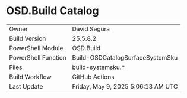 ﻿# OSD.Build Catalog

| | |
|-|-|
| Owner | David Segura |
| Build Version | 25.5.8.2 |
| PowerShell Module | OSD.Build |
| PowerShell Function | Build-OSDCatalogSurfaceSystemSku |
| Files | build-systemsku.* |
| Build Workflow | GitHub Actions |
| Last Update | Friday, May 9, 2025 5:06:13 AM UTC |
